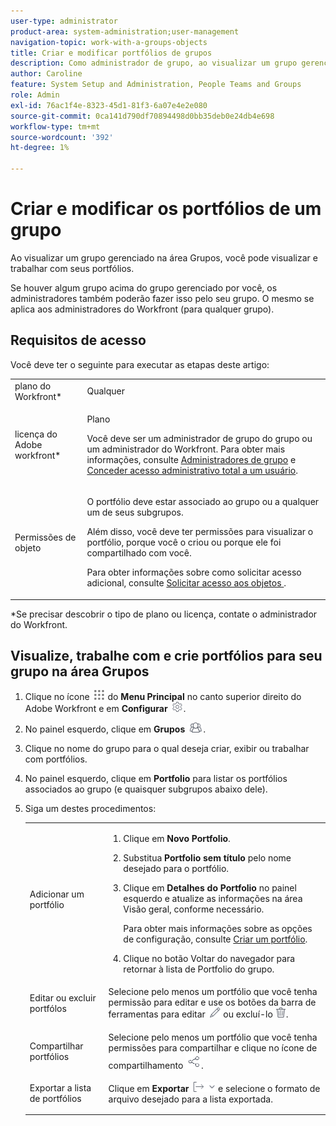 ```yaml
---
user-type: administrator
product-area: system-administration;user-management
navigation-topic: work-with-a-groups-objects
title: Criar e modificar portfólios de grupos
description: Como administrador de grupo, ao visualizar um grupo gerenciado na área Grupos, você pode visualizar e trabalhar com seus portfólios.
author: Caroline
feature: System Setup and Administration, People Teams and Groups
role: Admin
exl-id: 76ac1f4e-8323-45d1-81f3-6a07e4e2e080
source-git-commit: 0ca141d790df70894498d0bb35deb0e24db4e698
workflow-type: tm+mt
source-wordcount: '392'
ht-degree: 1%

---
```


# Criar e modificar os portfólios de um grupo

Ao visualizar um grupo gerenciado na área Grupos, você pode visualizar e trabalhar com seus portfólios.

Se houver algum grupo acima do grupo gerenciado por você, os administradores também poderão fazer isso pelo seu grupo. O mesmo se aplica aos administradores do Workfront (para qualquer grupo).

## Requisitos de acesso

Você deve ter o seguinte para executar as etapas deste artigo:

<table style="table-layout:auto"> 
 <col> 
 <col> 
 <tbody> 
  <tr> 
   <td role="rowheader">plano do Workfront*</td> 
   <td>Qualquer</td> 
  </tr> 
  <tr> 
   <td role="rowheader">licença do Adobe workfront*</td> 
   <td> <p>Plano </p> <p>Você deve ser um administrador de grupo do grupo ou um administrador do Workfront. Para obter mais informações, consulte <a href="../../../administration-and-setup/manage-groups/group-roles/group-administrators.md" class="MCXref xref">Administradores de grupo</a> e <a href="../../../administration-and-setup/add-users/configure-and-grant-access/grant-a-user-full-administrative-access.md" class="MCXref xref">Conceder acesso administrativo total a um usuário</a>.</p> </td> 
  </tr> 
  <tr> 
   <td role="rowheader">Permissões de objeto</td> 
   <td> <p>O portfólio deve estar associado ao grupo ou a qualquer um de seus subgrupos.</p> <p>Além disso, você deve ter permissões para visualizar o portfólio, porque você o criou ou porque ele foi compartilhado com você.</p> <p>Para obter informações sobre como solicitar acesso adicional, consulte <a href="../../../workfront-basics/grant-and-request-access-to-objects/request-access.md" class="MCXref xref">Solicitar acesso aos objetos </a>.</p> </td> 
  </tr> 
 </tbody> 
</table>

&#42;Se precisar descobrir o tipo de plano ou licença, contate o administrador do Workfront.

## Visualize, trabalhe com e crie portfólios para seu grupo na área Grupos

1. Clique no ícone ![](assets/main-menu-icon.png) do **Menu Principal** no canto superior direito do Adobe Workfront e em **Configurar** ![](assets/gear-icon-settings.png).

1. No painel esquerdo, clique em **Grupos** ![](assets/groups-icon.png).

1. Clique no nome do grupo para o qual deseja criar, exibir ou trabalhar com portfólios.
1. No painel esquerdo, clique em **Portfolio** para listar os portfólios associados ao grupo (e quaisquer subgrupos abaixo dele).
1. Siga um destes procedimentos:

   <table style="table-layout:auto"> 
    <col> 
    <col> 
    <tbody> 
     <tr> 
      <td role="rowheader">Adicionar um portfólio</td> 
      <td> 
       <ol> 
        <li value="1"> <p>Clique em <strong>Novo Portfolio</strong>.</p> </li> 
        <li value="2">Substitua <strong>Portfolio sem título</strong> pelo nome desejado para o portfólio.</li>
        <li value="3"><p>Clique em <strong>Detalhes do Portfolio</strong> no painel esquerdo e atualize as informações na área Visão geral, conforme necessário.</p>
        <p>Para obter mais informações sobre as opções de configuração, consulte <a href="/help/quicksilver/manage-work/portfolios/create-and-manage-portfolios/create-portfolios.md" class="MCXref xref">Criar um portfólio</a>.</p></li>
        <li value="4">Clique no botão Voltar do navegador para retornar à lista de Portfolio do grupo.</li> 
       </ol> </td>
     </tr> 
     <tr> 
      <td role="rowheader"> <p>Editar ou excluir portfólos</p> </td> 
      <td> <p>Selecione pelo menos um portfólio que você tenha permissão para editar e use os botões da barra de ferramentas para editar <img src="assets/edit-icon.png"> ou excluí-lo <img src="assets/delete.png">.</p> </td> 
     </tr> 
     <tr> 
      <td role="rowheader">Compartilhar portfólios</td> 
      <td>Selecione pelo menos um portfólio que você tenha permissões para compartilhar e clique no ícone de compartilhamento <img src="assets/share-icon.png">.</td> 
     </tr> 
     <tr> 
      <td role="rowheader"> <p>Exportar a lista de portfólios</p> </td> 
      <td>Clique em <strong>Exportar</strong> <img src="assets/export.png"> e selecione o formato de arquivo desejado para a lista exportada.</td> 
     </tr> 
    </tbody> 
   </table>
